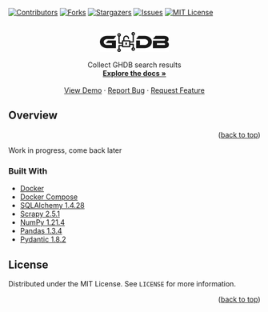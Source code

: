 <div id="top"></div>

[![Contributors][contributors-shield]][contributors-url]
[![Forks][forks-shield]][forks-url]
[![Stargazers][stars-shield]][stars-url]
[![Issues][issues-shield]][issues-url]
[![MIT License][license-shield]][license-url]



<br />
<div align="center">
  <a href="https://github.com/frame-of-reference/ghdb">
    <img src="./docs/logo.svg" alt="ghdb logo" height="40" />
  </a>

  <p align="center">
    Collect GHDB search results
    <br />
    <a href="https://github.com/frame-of-reference/ghdb"><strong>Explore the docs »</strong></a>
    <br />
    <br />
    <a href="https://github.com/frame-of-reference/ghdb">View Demo</a>
    ·
    <a href="https://github.com/frame-of-reference/ghdb/issues">Report Bug</a>
    ·
    <a href="https://github.com/frame-of-reference/ghdb/issues">Request Feature</a>
  </p>
</div>


## Overview

<p align="right">(<a href="#top">back to top</a>)</p>
Work in progress, come back later



### Built With

- [Docker](https://docs.docker.com/)
- [Docker Compose](https://docs.docker.com/compose/)
- [SQLAlchemy 1.4.28](https://docs.sqlalchemy.org/en/14/) 
- [Scrapy 2.5.1](https://docs.scrapy.org/en/latest/)
- [NumPy 1.21.4](https://numpy.org/doc/stable/)
- [Pandas 1.3.4](https://pandas.pydata.org/docs/)
- [Pydantic 1.8.2](https://pydantic-docs.helpmanual.io/)



## License

Distributed under the MIT License. See `LICENSE` for more information.

<p align="right">(<a href="#top">back to top</a>)</p>

[contributors-shield]: https://img.shields.io/github/contributors/frame-of-reference/ghdb.svg?style=for-the-badge
[contributors-url]: https://github.com/frame-of-reference/ghdb/graphs/contributors
[forks-shield]: https://img.shields.io/github/forks/frame-of-reference/ghdb.svg?style=for-the-badge
[forks-url]: https://github.com/frame-of-reference/ghdb/network/members
[stars-shield]: https://img.shields.io/github/stars/frame-of-reference/ghdb.svg?style=for-the-badge
[stars-url]: https://github.com/frame-of-reference/ghdb/stargazers
[issues-shield]: https://img.shields.io/github/issues/frame-of-reference/ghdb.svg?style=for-the-badge
[issues-url]: https://github.com/frame-of-reference/ghdb/issues
[license-shield]: https://img.shields.io/github/license/frame-of-reference/ghdb.svg?style=for-the-badge
[license-url]: https://github.com/frame-of-reference/ghdb/blob/master/LICENSE.txt
